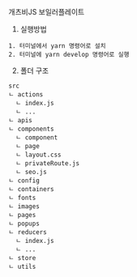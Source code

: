 개츠비JS 보일러플레이트

1. 실행방법

```
1. 터미널에서 yarn 명령어로 설치
2. 터미널에 yarn develop 명령어로 실행
```

2. 폴더 구조

```
src
ㄴ actions
  ㄴ index.js
  ㄴ ...
ㄴ apis
ㄴ components
  ㄴ component
  ㄴ page
  ㄴ layout.css
  ㄴ privateRoute.js
  ㄴ seo.js
ㄴ config
ㄴ containers
ㄴ fonts
ㄴ images
ㄴ pages
ㄴ popups
ㄴ reducers
  ㄴ index.js
  ㄴ ...
ㄴ store
ㄴ utils
```